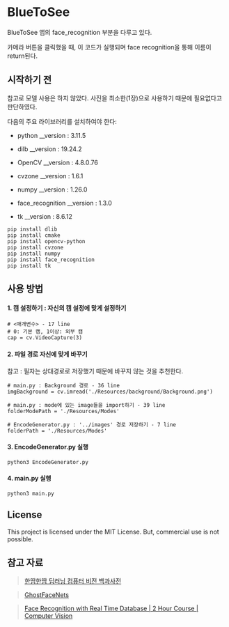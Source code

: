 # BlueToSee
BlueToSee 앱의 face_recognition 부분을 다루고 있다. 

카메라 버튼을 클릭했을 때, 이 코드가 실행되며 face recognition을 통해 이름이 return된다.

## 시작하기 전
참고로 모델 사용은 하지 않았다. 사진을 최소한(1장)으로 사용하기 때문에 필요없다고 판단하였다.


다음의 주요 라이브러리를 설치하여야 한다:

- python           __version : 3.11.5

- dilb             __version : 19.24.2
- OpenCV           __version : 4.8.0.76
- cvzone           __version : 1.6.1
- numpy            __version : 1.26.0
- face_recognition __version : 1.3.0
- tk               __version : 8.6.12 

```
pip install dlib
pip install cmake
pip install opencv-python
pip install cvzone
pip install numpy
pip install face_recognition
pip install tk
```

## 사용 방법
#### 1. 캠 설정하기 : 자신의 캠 설정에 맞게 설정하기
```
# <매개변수> - 17 line
# 0: 기본 캠, 1이상: 외부 캠
cap = cv.VideoCapture(3)
```

#### 2. 파일 경로 자신에 맞게 바꾸기

참고 :  필자는 상대경로로 저장했기 때문에 바꾸지 않는 것을 추천한다.

```
# main.py : Background 경로 - 36 line
imgBackground = cv.imread('./Resources/background/Background.png')

# main.py : mode에 있는 image들을 import하기 - 39 line
folderModePath = './Resources/Modes'

# EncodeGenerator.py : '../images' 경로 저장하기 - 7 line
folderPath = './Resources/Modes'
```

#### 3. EncodeGenerator.py 실행
```
python3 EncodeGenerator.py
```

#### 4. main.py 실행
```
python3 main.py
```

## License
This project is licensed under the MIT License.
But, commercial use is not possible.

## 참고 자료
> [한땀한땀 딥러닝 컴퓨터 비전 백과사전](https://wikidocs.net/151311)

> [GhostFaceNets](https://github.com/HamadYA/GhostFaceNets)

> [Face Recognition with Real Time Database | 2 Hour Course | Computer Vision](https://www.youtube.com/watch?v=iBomaK2ARyI&ab_channel=Murtaza%27sWorkshop-RoboticsandAI)
